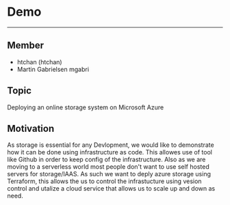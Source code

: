 # Demo
----

## Member
- htchan (htchan)
- Martin Gabrielsen mgabri

## Topic
Deploying an online storage system on Microsoft Azure

## Motivation
As storage is essential for any Devlopment, we would like to demonstrate how it can be done using infrastructure as code. This allowes use of tool like Github in order to keep config of the infrastructure. Also as we are moving to a serverless world most people don't want to use self hosted servers for storage/IAAS. As such we want to deply azure storage using Terraform, this allows the us to control the infrastucture using vesion control and utalize a cloud service that allows us to scale up and down as need. 

